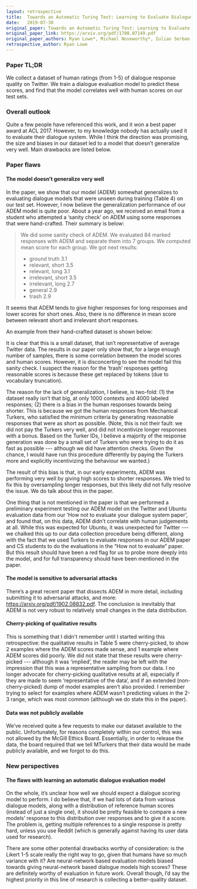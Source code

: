```yaml
---
layout: retrospective
title:  Towards an Automatic Turing Test: Learning to Evaluate Dialogue Responses
date:   2019-07-30
original_paper: Towards an Automatic Turing Test: Learning to Evaluate Dialogue Responses
original_paper_link: https://arxiv.org/pdf/1708.07149.pdf
original_paper_authors: Ryan Lowe*, Michael Noseworthy*, Iulian Serban, Nicolas A-G, Yoshua Bengio, Joelle Pineau
retrospective_author: Ryan Lowe
---
```


### Paper TL;DR

 We collect a dataset of human ratings (from 1-5) of dialogue response quality on Twitter. We train a dialogue evaluation model to predict these scores, and find that the model correlates well with human scores on our test sets.

### Overall outlook

Quite a few people have referenced this work, and it won a best paper award at ACL 2017. However, to my knowledge nobody has actually used it to evaluate their dialogue system. While I think the direction was promising, the size and biases in our dataset led to a model that doesn’t generalize very well. Main drawbacks are listed below.

### Paper flaws

#### The model doesn’t generalize very well
In the paper, we show that our model (ADEM) somewhat generalizes to evaluating dialogue models that were unseen during training (Table 4) on our test set. However, I now believe the generalization performance of our ADEM model is quite poor. About a year ago, we received an email from a student who attempted a ‘sanity check’ on ADEM using some responses that were hand-crafted. Their summary is below:


> We did some sanity check of ADEM. We evaluated 84 marked responses with ADEM and separate them into 7 groups. We computed mean score for each group. We got next results:
>- ground truth    3.1
>- relevant, short  3.5
>- relevant, long  3.1
>- irrelevant, short  3.5
>- irrelevant, long  2.7
>- general    2.9
>- trash    2.9

It seems that ADEM tends to give higher responses for long responses and lower scores for short ones. Also, there is no difference in mean score between relevant short and irrelevant short responses.


An example from their hand-crafted dataset is shown below:

It is clear that this is a small dataset, that isn’t representative of average Twitter data. The results in our paper only show that, for a large enough number of samples, there is some correlation between the model scores and human scores. However, it is disconcerting to see the model fail this sanity check. I suspect the reason for the ‘trash’ responses getting reasonable scores is because these get replaced by <unknown> tokens (due to vocabulary truncation).

The reason for the lack of generalization, I believe, is two-fold: (1) the dataset really isn’t that big, at only 1000 contexts and 4000 labeled responses; (2) there is a bias in the human responses towards being shorter. This is because we got the human responses from Mechanical Turkers, who satisfied the minimum criteria by generating reasonable responses that were as short as possible. (Note, this is not their fault: we did not pay the Turkers very well, and did not incentivize longer responses with a bonus. Based on the Turker IDs, I believe a majority of the response generation was done by a small set of Turkers who were trying to do it as fast as possible --- although we did have attention checks. Given the chance, I would have run this procedure differently by paying the Turkers more and explicitly incentivizing the behaviour we wanted.)

The result of this bias is that, in our early experiments, ADEM was performing very well by giving high scores to shorter responses. We tried to fix this by oversampling longer responses, but this likely did not fully resolve the issue. We do talk about this in the paper.

One thing that is not mentioned in the paper is that we performed a preliminary experiment testing our ADEM model on the Twitter and Ubuntu evaluation data from our ‘How not to evaluate your dialogue system paper’, and found that, on this data, ADEM didn’t correlate with human judgements at all. While this was expected for Ubuntu, it was unexpected for Twitter --- we chalked this up to our data collection procedure being different, along with the fact that we used Turkers to evaluate responses in our ADEM paper and CS students to do the evaluations in the “How not to evaluate” paper. But this result should have been a red flag for us to probe more deeply into the model, and for full transparency should have been mentioned in the paper.

#### The model is sensitive to adversarial attacks
There’s a great recent paper that dissects ADEM in more detail, including submitting it to adversarial attacks, and more: https://arxiv.org/pdf/1902.08832.pdf. The conclusion is inevitably that ADEM is not very robust to relatively small changes in the data distribution.

#### Cherry-picking of qualitative results
This is something that I didn't remember until I started writing this retrospective: the qualitative results in Table 5 were cherry-picked, to show 2 examples where the ADEM scores made sense, and 1 example where ADEM scores did poorly. We did not state that these results were cherry-picked --- although it was ‘implied’, the reader may be left with the impression that this was a representative sampling from our data. I no longer advocate for cherry-picking qualitative results at all, especially if they are made to seem ‘representative of the data’, and if an extended (non-cherry-picked) dump of model examples aren’t also provided. I remember trying to select for examples where ADEM wasn’t predicting values in the 2-3 range, which was most common (although we do state this in the paper).

#### Data was not publicly available
We’ve received quite a few requests to make our dataset available to the public. Unfortunately, for reasons completely within our control, this was not allowed by the McGill Ethics Board. Essentially, in order to release the data, the board required that we tell MTurkers that their data would be made publicly available, and we forgot to do this.

### New perspectives

#### The flaws with learning an automatic dialogue evaluation model
On the whole, it’s unclear how well we should expect a dialogue scoring model to perform. I do believe that, if we had lots of data from various dialogue models, along with a distribution of reference human scores (instead of just a single one), it should be pretty feasible to compare a new models’ response to this distribution over responses and to give it a score. The problem is, getting multiple references to a single response is pretty hard, unless you use Reddit (which is generally against having its user data used for research).

There are some other potential drawbacks worthy of consideration: is the Likert 1-5 scale really the right way to go, given that humans have so much variance with it? Are neural-network based evaluation models biased towards giving neural-network based dialogue models high scores? These are definitely worthy of evaluation in future work. Overall though, I’d say the highest priority in this line of research is collecting a better-quality dataset.
